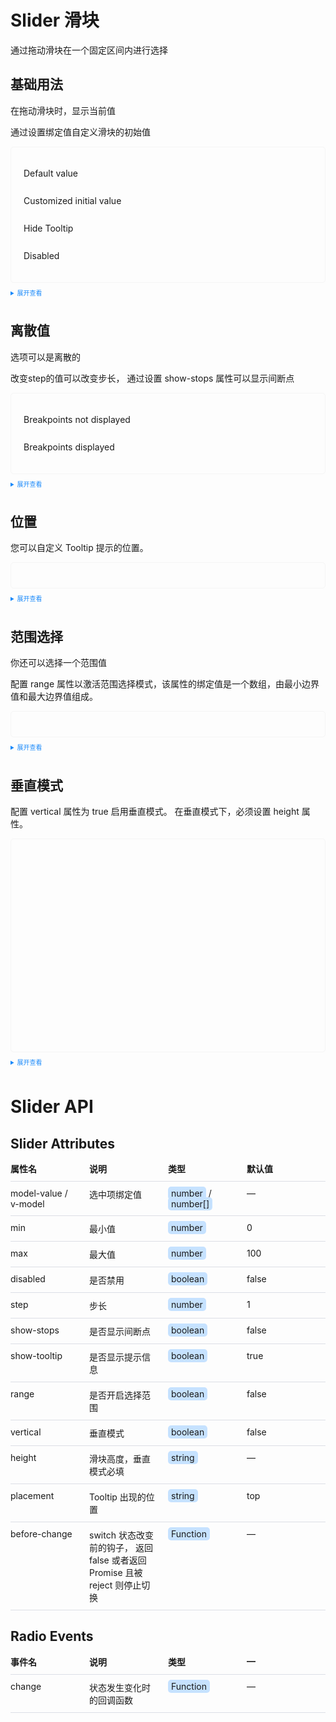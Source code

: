 <style>
    .containerx{
        width:100%;
    }
    .row{
        width:100%;
        display: flex !important;
        margin-bottom:10px;
        border-bottom: 1px solid #dcdfe6;
        padding-bottom:10px;
    }
    .col{
        width:25%;
        font-size:14px;
        margin-right:20px;
    }
    .example_slider{
        border: 1px solid #f5f5f5;
        border-radius: 5px;
        padding: 20px;
    }
  
    details > summary:first-of-type {
        font-size: 10px;
        padding: 8px 0;
        cursor: pointer;
        color: #1989fa;
    }
    .code{
        padding:2px 5px;
        background-color: #c6e2ff;
        border-radius: 5px;
    }
    .slider-demo-block {
        display: flex;
        align-items: center;
    }
    .slider-demo-block .ke-slider {
        margin-top: 0;
        margin-left: 12px;
    }
    .slider-demo-block .demonstration {
        font-size: 14px;
        color: var(--el-text-color-secondary);
        line-height: 44px;
        flex: 1;
        overflow: hidden;
        text-overflow: ellipsis;
        white-space: nowrap;
        margin-bottom: 0;
    }
    .slider-demo-block .demonstration + .ke-slider {
        flex: 0 0 70%;
    }
</style>

<script lang="ts" setup>
import { ref } from 'vue'

const value1 = ref(0)
const value2 = ref(0)
const value3 = ref(0)
const value4 = ref(0)
const value5 = ref(0)
const value = ref([4, 8])
const value_v = ref(0)
</script>

# Slider 滑块

通过拖动滑块在一个固定区间内进行选择

## 基础用法

在拖动滑块时，显示当前值

通过设置绑定值自定义滑块的初始值

<div class="example_slider">
    <div class="slider-demo-block">
        <span class="demonstration">Default value</span>
        <ke-slider v-model="value1" />
    </div>
    <div class="slider-demo-block">
        <span class="demonstration">Customized initial value</span>
        <ke-slider v-model="value2" />
    </div>
    <div class="slider-demo-block">
        <span class="demonstration">Hide Tooltip</span>
        <ke-slider v-model="value3" :show-tooltip="false" />
    </div>
    <div class="slider-demo-block">
        <span class="demonstration">Disabled</span>
        <ke-slider v-model="value5" disabled />
    </div>
</div>

<details>
<summary>展开查看</summary>

```vue
<template>
    <div class="slider-demo-block">
        <span class="demonstration">Default value</span>
        <ke-slider v-model="value1" />
    </div>
    <div class="slider-demo-block">
        <span class="demonstration">Customized initial value</span>
        <ke-slider v-model="value2" />
    </div>
    <div class="slider-demo-block">
        <span class="demonstration">Hide Tooltip</span>
        <ke-slider v-model="value3" :show-tooltip="false" />
    </div>
    <div class="slider-demo-block">
        <span class="demonstration">Disabled</span>
        <ke-slider v-model="value5" disabled />
    </div>
</template>

<script lang="ts" setup>
import { ref } from 'vue'

const value1 = ref(0)
const value2 = ref(0)
const value3 = ref(0)
const value4 = ref(0)
const value5 = ref(0)

</script>
```

</details>

## 离散值

选项可以是离散的

改变step的值可以改变步长， 通过设置 show-stops 属性可以显示间断点

<div class="example_slider">
    <div class="slider-demo-block">
        <span class="demonstration">Breakpoints not displayed</span>
        <ke-slider v-model="value1" :step="10" />
    </div>
    <div class="slider-demo-block">
        <span class="demonstration">Breakpoints displayed</span>
        <ke-slider v-model="value2" :step="10" show-stops />
    </div>
</div>

<details>
<summary>展开查看</summary>

```vue
<template>
    <div class="slider-demo-block">
        <span class="demonstration">Breakpoints not displayed</span>
        <ke-slider v-model="value1" :step="10" />
    </div>
    <div class="slider-demo-block">
        <span class="demonstration">Breakpoints displayed</span>
        <ke-slider v-model="value2" :step="10" show-stops />
    </div>
</template>

<script lang="ts" setup>
import { ref } from 'vue'

const value1 = ref(0)
const value2 = ref(0)
</script>
```

</details>

## 位置

您可以自定义 Tooltip 提示的位置。

<div class="example_slider">
    <div class="slider-demo-block">
        <ke-slider v-model="value1" />
    </div>
    <div class="slider-demo-block">
        <ke-slider v-model="value2" placement="bottom" />
    </div>
    <div class="slider-demo-block">
        <ke-slider v-model="value3" placement="right" />
    </div>
    <div class="slider-demo-block">
        <ke-slider v-model="value4" placement="left" />
    </div>
</div>

<details>
<summary>展开查看</summary>

```vue
<template>
    <div class="slider-demo-block">
        <ke-slider v-model="value1" />
    </div>
    <div class="slider-demo-block">
        <ke-slider v-model="value2" placement="bottom" />
    </div>
    <div class="slider-demo-block">
        <ke-slider v-model="value3" placement="right" />
    </div>
    <div class="slider-demo-block">
        <ke-slider v-model="value4" placement="left" />
    </div>
</template>

<script lang="ts" setup>
import { ref } from 'vue'

const value1 = ref(0)
const value2 = ref(0)
const value3 = ref(0)
const value4 = ref(0)
</script>
```

</details>

## 范围选择

你还可以选择一个范围值

配置 range 属性以激活范围选择模式，该属性的绑定值是一个数组，由最小边界值和最大边界值组成。

<div class="example_slider">
    <div class="slider-demo-block">
        <ke-slider v-model="value" range show-stops :max="10" />
    </div>
</div>

<details>
<summary>展开查看</summary>

```vue
<template>
    <div class="slider-demo-block">
        <ke-slider v-model="value" range show-stops :max="10" />
    </div>
</template>

<script lang="ts" setup>
import { ref } from 'vue'

const value = ref([4, 8])
</script>
```

</details>

## 垂直模式

配置 vertical 属性为 true 启用垂直模式。 在垂直模式下，必须设置 height 属性。

<div class="example_slider" style="height:300px">
  <div class="slider-demo-block" style="transform:translate(0,300%)">
    <ke-slider v-model="value_v" vertical height="200px" />
  </div>
</div>

<details>
<summary>展开查看</summary>

```vue
<template>
  <div class="slider-demo-block">
    <el-slider v-model="value" vertical height="200px" />
  </div>
</template>

<script lang="ts" setup>
import { ref } from 'vue'

const value_v = ref(0)
</script>
```

</details>

# Slider API

## Slider Attributes

<div class="example_switch">
    <div class="containerx">
        <div class="row">
            <div class="col"><b>属性名</b></div>
            <div class="col"><b>说明</b></div>
            <div class="col"><b>类型</b></div>
            <div class="col"><b>默认值</b></div>
        </div>
        <div class="row">
            <div class="col">model-value / v-model</div>
            <div class="col">选中项绑定值</div>
            <div class="col"><span class="code">number</span> / <span class="code">number[]</span></div>
            <div class="col"> — </div>
        </div>
        <div class="row">
            <div class="col">min</div>
            <div class="col">最小值</div>
            <div class="col"><span class="code">number</span></div>
            <div class="col"> 0 </div>
        </div>
        <div class="row">
            <div class="col">max</div>
            <div class="col">最大值</div>
            <div class="col"><span class="code">number</span></div>
            <div class="col"> 100 </div>
        </div>
        <div class="row">
            <div class="col">disabled </div>
            <div class="col">是否禁用</div>
            <div class="col"><span class="code">boolean</span></div>
            <div class="col">false</div>
        </div>
        <div class="row">
            <div class="col">step</div>
            <div class="col">步长</div>
            <div class="col"><span class="code">number</span></div>
            <div class="col"> 1 </div>
        </div>
        <div class="row">
            <div class="col">show-stops</div>
            <div class="col">是否显示间断点</div>
            <div class="col"><span class="code">boolean</span></div>
            <div class="col"> false </div>
        </div>
        <div class="row">
            <div class="col">show-tooltip</div>
            <div class="col">是否显示提示信息</div>
            <div class="col"><span class="code">boolean</span></div>
            <div class="col">  true </div>
        </div>
        <div class="row">
            <div class="col">range</div>
            <div class="col">是否开启选择范围</div>
            <div class="col"><span class="code">boolean</span></div>
            <div class="col">  false </div>
        </div>
        <div class="row">
            <div class="col">vertical</div>
            <div class="col">垂直模式</div>
            <div class="col"><span class="code">boolean</span></div>
            <div class="col">  false </div>
        </div>
        <div class="row">
            <div class="col">height</div>
            <div class="col">滑块高度，垂直模式必填</div>
            <div class="col"><span class="code">string</span></div>
            <div class="col">  — </div>
        </div>
        <div class="row">
            <div class="col">placement</div>
            <div class="col">Tooltip 出现的位置</div>
            <div class="col"><span class="code">string</span></div>
            <div class="col"> top </div>
        </div>
        <div class="row">
            <div class="col">before-change</div>
            <div class="col">switch 状态改变前的钩子， 返回 false 或者返回 Promise 且被 reject 则停止切换</div>
            <div class="col"><span class="code"> Function </span></div>
            <div class="col"> — </div>
        </div>
    </div>
</div>

## Radio Events

<div class="example_switch">
    <div class="containerx">
        <div class="row">
            <div class="col"><b>事件名</b></div>
            <div class="col"><b>说明</b></div>
            <div class="col"><b>类型</b></div>
            <div class="col"><b>—</b></div>
        </div>
        <div class="row">
            <div class="col">change</div>
            <div class="col">状态发生变化时的回调函数</div>
            <div class="col"><span class="code">Function</span></div>
            <div class="col">—</div>
        </div>
    </div>
</div>
